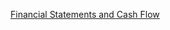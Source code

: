 [Financial Statements and Cash Flow](https://financial-education.github.io/financial_statements_and_cash_flow/)
